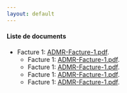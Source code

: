 ```yaml
---
layout: default
---
```


#### Liste de documents

- Facture 1: [ADMR-Facture-1.pdf](./pdf/ADMR-Facture-1.pdf).
  - Facture 1: [ADMR-Facture-1.pdf](./pdf/ADMR-Facture-1.pdf).
  - Facture 1: [ADMR-Facture-1.pdf](./pdf/ADMR-Facture-1.pdf).
  - Facture 1: [ADMR-Facture-1.pdf](./pdf/ADMR-Facture-1.pdf).
  - Facture 1: [ADMR-Facture-1.pdf](./pdf/ADMR-Facture-1.pdf).

